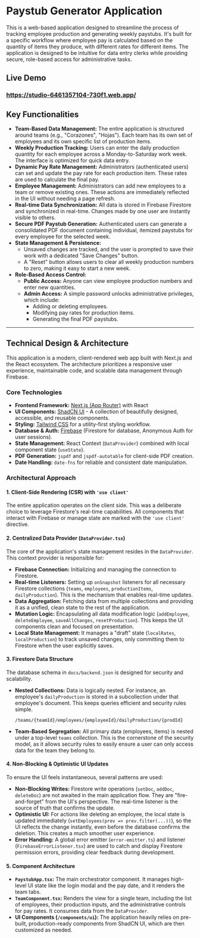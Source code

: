 # Paystub Generator Application

This is a web-based application designed to streamline the process of tracking employee production and generating weekly paystubs. It's built for a specific workflow where employee pay is calculated based on the quantity of items they produce, with different rates for different items. The application is designed to be intuitive for data entry clerks while providing secure, role-based access for administrative tasks.

## Live Demo
### https://studio-6461357104-730f1.web.app/


## Key Functionalities

- **Team-Based Data Management:** The entire application is structured around teams (e.g., "Corazones", "Hojas"). Each team has its own set of employees and its own specific list of production items.
- **Weekly Production Tracking:** Users can enter the daily production quantity for each employee across a Monday-to-Saturday work week. The interface is optimized for quick data entry.
- **Dynamic Pay Rate Management:** Administrators (authenticated users) can set and update the pay rate for each production item. These rates are used to calculate the final pay.
- **Employee Management:** Administrators can add new employees to a team or remove existing ones. These actions are immediately reflected in the UI without needing a page refresh.
- **Real-time Data Synchronization:** All data is stored in Firebase Firestore and synchronized in real-time. Changes made by one user are instantly visible to others.
- **Secure PDF Paystub Generation:** Authenticated users can generate a consolidated PDF document containing individual, itemized paystubs for every employee for the selected week.
- **State Management & Persistence:**
    - Unsaved changes are tracked, and the user is prompted to save their work with a dedicated "Save Changes" button.
    - A "Reset" button allows users to clear all weekly production numbers to zero, making it easy to start a new week.
- **Role-Based Access Control:**
    - **Public Access:** Anyone can view employee production numbers and enter new quantities.
    - **Admin Access:** A simple password unlocks administrative privileges, which include:
        - Adding or deleting employees.
        - Modifying pay rates for production items.
        - Generating the final PDF paystubs.

---

## Technical Design & Architecture

This application is a modern, client-rendered web app built with Next.js and the React ecosystem. The architecture prioritizes a responsive user experience, maintainable code, and scalable data management through Firebase.

### Core Technologies

- **Frontend Framework:** [Next.js (App Router)](https://nextjs.org/) with React
- **UI Components:** [ShadCN UI](https://ui.shadcn.com/) - A collection of beautifully designed, accessible, and reusable components.
- **Styling:** [Tailwind CSS](https://tailwindcss.com/) for a utility-first styling workflow.
- **Database & Auth:** [Firebase](https://firebase.google.com/) (Firestore for database, Anonymous Auth for user sessions).
- **State Management:** React Context (`DataProvider`) combined with local component state (`useState`).
- **PDF Generation:** `jspdf` and `jspdf-autotable` for client-side PDF creation.
- **Date Handling:** `date-fns` for reliable and consistent date manipulation.

### Architectural Approach

#### 1. Client-Side Rendering (CSR) with `'use client'`
The entire application operates on the client side. This was a deliberate choice to leverage Firestore's real-time capabilities. All components that interact with Firebase or manage state are marked with the `'use client'` directive.

#### 2. Centralized Data Provider (`DataProvider.tsx`)
The core of the application's state management resides in the `DataProvider`. This context provider is responsible for:
- **Firebase Connection:** Initializing and managing the connection to Firestore.
- **Real-time Listeners:** Setting up `onSnapshot` listeners for all necessary Firestore collections (`teams`, `employees`, `productionItems`, `dailyProduction`). This is the mechanism that enables real-time updates.
- **Data Aggregation:** Fetching data from multiple collections and providing it as a unified, clean state to the rest of the application.
- **Mutation Logic:** Encapsulating all data modification logic (`addEmployee`, `deleteEmployee`, `saveAllChanges`, `resetProduction`). This keeps the UI components clean and focused on presentation.
- **Local State Management:** It manages a "draft" state (`localRates`, `localProduction`) to track unsaved changes, only committing them to Firestore when the user explicitly saves.

#### 3. Firestore Data Structure
The database schema in `docs/backend.json` is designed for security and scalability.
- **Nested Collections:** Data is logically nested. For instance, an employee's `dailyProduction` is stored in a subcollection under that employee's document. This keeps queries efficient and security rules simple.
  ```
  /teams/{teamId}/employees/{employeeId}/dailyProduction/{prodId}
  ```
- **Team-Based Segregation:** All primary data (employees, items) is nested under a top-level `teams` collection. This is the cornerstone of the security model, as it allows security rules to easily ensure a user can only access data for the team they belong to.

#### 4. Non-Blocking & Optimistic UI Updates
To ensure the UI feels instantaneous, several patterns are used:
- **Non-Blocking Writes:** Firestore write operations (`setDoc`, `addDoc`, `deleteDoc`) are not awaited in the main application flow. They are "fire-and-forget" from the UI's perspective. The real-time listener is the source of truth that confirms the update.
- **Optimistic UI:** For actions like deleting an employee, the local state is updated immediately (`setEmployees(prev => prev.filter(...))`), so the UI reflects the change instantly, even before the database confirms the deletion. This creates a much smoother user experience.
- **Error Handling:** A global error emitter (`error-emitter.ts`) and listener (`FirebaseErrorListener.tsx`) are used to catch and display Firestore permission errors, providing clear feedback during development.

#### 5. Component Architecture
- **`PaystubApp.tsx`:** The main orchestrator component. It manages high-level UI state like the login modal and the pay date, and it renders the team tabs.
- **`TeamComponent.tsx`:** Renders the view for a single team, including the list of employees, their production inputs, and the administrative controls for pay rates. It consumes data from the `DataProvider`.
- **UI Components (`/components/ui`):** The application heavily relies on pre-built, production-ready components from ShadCN UI, which are then customized as needed.
